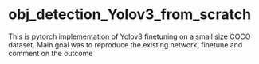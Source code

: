 # obj_detection_Yolov3_from_scratch
This is pytorch implementation of Yolov3 finetuning on a small size COCO dataset. Main goal was to reproduce the existing network, finetune and comment on the outcome
